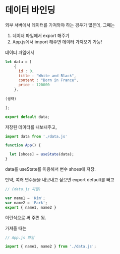 # 데이터 바인딩

외부 서버에서 데이터를 가져와야 하는 경우가 많은데, 그때는 

1. 데이터 파일에서 export 해주기
2. App.js에서 import 해주면 데이터 가져오기 가능! 

데이터 파일에서

```jsx
let data = [
    {
      id : 0,
      title : "White and Black",
      content : "Born in France",
      price : 120000
    },
  
(생략)

];

export default data;
```

저장된 데이터를 내보내주고,

```jsx
import data from './data.js'

function App() {

  let [shoes] = useState(data);
}
```

data를 useState를 이용해서 변수 shoes에 저장. 

만약, 여러 변수들을 내보내고 싶으면 export default를 빼고 

```jsx
// (data.js 파일)

var name1 = 'Kim';
var name2 = 'Park';
export { name1, name2 }
```

이런식으로 써 주면 됨.

가져올 때는 

```jsx
// App.js 파일

import { name1, name2 } from './data.js';
```